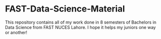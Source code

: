 # FAST-Data-Science-Material
This repository contains all of my work done in 8 semesters of Bachelors in Data Science from FAST NUCES Lahore. I hope it helps my juniors one way or another!
